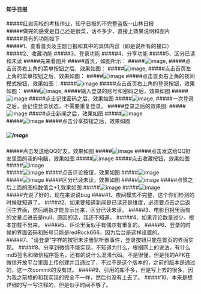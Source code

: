####  知乎日报#####红岩网校的考核作业，知乎日报的不完整盗版--山林日报      #####做完的感受是自己还是很菜，话不多少，直接上效果说明和图片   #####具有的功能如下  #####1、查看首页及主题日报和其中的具体内容（即是说所有的接口）#####2、收藏功能#####3、登录功能#####4、分享功能#####5、区分已读和未读#####先来看图片#####首页，如图所示：#####![image](readMeNeedPicture/SRC_20170224_071832.jpg),#####点击首页右上角的菜单按钮之后，效果如图：#####![image](readMeNeedPicture/SRC_20170224_071839.jpg),#####点击首页左上角的菜单按钮之后，效果如图：#####![image](readMeNeedPicture/SRC_20170224_071848.jpg)#####点击首页右上角的夜间模式按钮，效果如图：#####![image](readMeNeedPicture/SRC_20170224_071918.jpg)#####点击首页右上角的登录按钮，效果如图：#####![image](readMeNeedPicture/SRC_20170224_072346.jpg),#####输入登录的账号和密码之后，效果如图#####![image](readMeNeedPicture/SRC_20170224_072409.jpg)#####点击记住密码之后，效果如图#####![image](readMeNeedPicture/SRC_20170224_072415.jpg),#####一次登录之后，会记住登录状态，不需要重复登录。#####登录之后的效果图:#####![image](readMeNeedPicture/SRC_20170224_072423.jpg)#####点击新闻之后，效果如图#####![image](readMeNeedPicture/SRC_20170224_072050.jpg)   #####![image](readMeNeedPicture/SRC_20170224_071950.jpg)#####点击分享按钮之后，效果如图##### ![image](readMeNeedPicture/SRC_20170224_072001.jpg)#####点击发送给QQ好友，效果如图#####![image](readMeNeedPicture/SRC_20170224_072013.jpg)#####点击发送给QQ好友里面的我的电脑，效果如图#####![image](readMeNeedPicture/SRC_20170224_072020.jpg)#####点击收藏按钮，效果如图#####![image](readMeNeedPicture/SRC_20170224_072033.jpg)   #####![image](readMeNeedPicture/SRC_20170224_072450.jpg)#####点击评论按钮，效果如图#####![image](readMeNeedPicture/SRC_20170224_072142.jpg)     #####![image](readMeNeedPicture/SRC_20170224_072153.jpg)#####区分已读未读，效果如图#####![image](readMeNeedPicture/SRC_20170224_072506.jpg)#####点赞之后上面的图标数值会+1,效果如图#####![image](readMeNeedPicture/SRC_20170224_071950.jpg)#####![image](readMeNeedPicture/SRC_20170224_072050.jpg)    #####光说了好的，现在来说说bug#####1、夜间模式不完整，这个你们检测的时候就知道了。#####2、如果要知道新闻是已读还是维度，必须要点击之后返回主界面，然后刷新才能显示出来，区分已读未读。#####3、电影日报里面有的文章点进去是null，原因的话，我还不知道。#####4、如果评论数量过少，根本加载不出来。#####5、评论里面似乎有偶尔有重复的。#####6、登录的时候的界面密码和账号只能是redRock666，因为后台是这样设置的。#####7、"请登录"字样的按钮未注册监听器事件，登录按钮只能在首页的界面实现。#####8、分享到微信不能实现，不知道为什么，根据网上的说法，有什么md5签名和微信程序签名，还有的说什么混淆代码。不是很懂。但是我的APK在微信开放平台里面上传创建并且通过了，不过不是这个版本的，之前的版本是通过的，这一次commit的没有过。#####9、引用的库不多，但是写上去的很多，因为我之前想的和我实现的完全不一样，然后也没有上去了。#####10、本来是想详细的写一写注释的，但是似乎时间不够了。